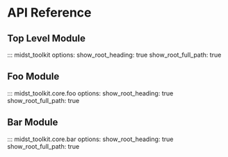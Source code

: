 # API Reference

## Top Level Module

::: midst_toolkit
    options:
      show_root_heading: true
      show_root_full_path: true

## Foo Module

::: midst_toolkit.core.foo
    options:
      show_root_heading: true
      show_root_full_path: true

## Bar Module

::: midst_toolkit.core.bar
    options:
      show_root_heading: true
      show_root_full_path: true
